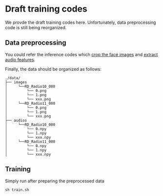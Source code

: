 # Draft training codes

We provde the draft training codes here. Unfortunately, data preprocessing code is still being reorganized.

## Data preprocessing
 You could refer the inference codes which [crop the face images](https://github.com/TMElyralab/MuseTalk/blob/main/scripts/inference.py#L79) and [extract audio features](https://github.com/TMElyralab/MuseTalk/blob/main/scripts/inference.py#L69).

Finally, the data should be organized as follows:
```
./data/
├── images
│     └──RD_Radio10_000
│         └── 0.png
│         └── 1.png
│         └── xxx.png
│     └──RD_Radio11_000
│         └── 0.png
│         └── 1.png
│         └── xxx.png
├── audios
│     └──RD_Radio10_000
│         └── 0.npy
│         └── 1.npy
│         └── xxx.npy
│     └──RD_Radio11_000
│         └── 0.npy
│         └── 1.npy
│         └── xxx.npy
```

## Training
Simply run after preparing the preprocessed data
```
sh train.sh
```